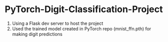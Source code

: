 # PyTorch-Digit-Classification-Project

1. Using a Flask dev server to host the project
2. Used the trained model created in PyTorch repo (mnist_ffn.pth) for making digit predictions
